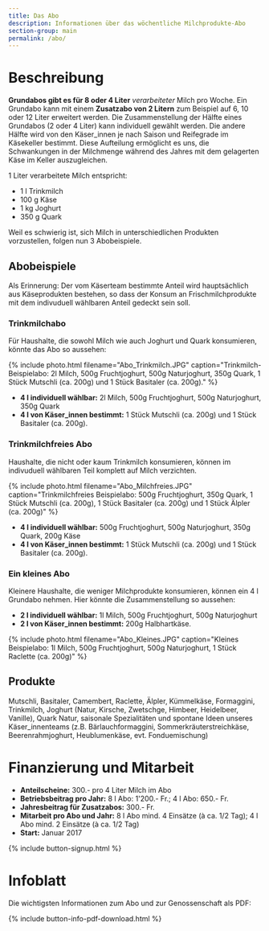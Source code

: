 ```yaml
---
title: Das Abo
description: Informationen über das wöchentliche Milchprodukte-Abo
section-group: main
permalink: /abo/
---
```


# Beschreibung

**Grundabos gibt es für 8 oder 4 Liter** _verarbeiteter_ Milch pro Woche.
Ein Grundabo kann mit einem **Zusatzabo von 2 Litern** zum Beispiel auf 6, 10
oder 12 Liter erweitert werden. Die Zusammenstellung der Hälfte eines Grundabos (2
oder 4 Liter) kann individuell gewählt werden. Die andere Hälfte wird von den
Käser_innen je nach Saison und Reifegrade im Käsekeller bestimmt. Diese Aufteilung 
ermöglicht es uns, die Schwankungen in der Milchmenge während des 
Jahres mit dem gelagerten Käse im Keller auszugleichen. 

1 Liter verarbeitete Milch entspricht:

- 1 l Trinkmilch
- 100 g Käse
- 1 kg Joghurt
- 350 g Quark

Weil es schwierig ist, sich Milch in unterschiedlichen Produkten
vorzustellen, folgen nun 3 Abobeispiele.

## Abobeispiele

Als Erinnerung: Der vom Käserteam bestimmte Anteil wird
hauptsächlich aus Käseprodukten bestehen, so dass der Konsum an
Frischmilchprodukte mit dem indivuduell wählbaren Anteil gedeckt sein soll.

### Trinkmilchabo

Für Haushalte, die sowohl Milch wie auch Joghurt und Quark konsumieren, könnte
das Abo so aussehen:

{% include photo.html filename="Abo_Trinkmilch.JPG" caption="Trinkmilch-Beispielabo: 2l Milch, 500g Fruchtjoghurt, 500g Naturjoghurt, 350g Quark, 1 Stück Mutschli (ca. 200g) und 1 Stück Basitaler (ca. 200g)." %}

- **4 l individuell wählbar:** 2l Milch, 500g Fruchtjoghurt, 500g Naturjoghurt, 350g Quark
- **4 l von Käser_innen bestimmt:** 1 Stück Mutschli (ca. 200g) und 1 Stück Basitaler (ca. 200g).

### Trinkmilchfreies Abo

Haushalte, die nicht oder kaum Trinkmilch konsumieren, können im indivuduell
wählbaren Teil komplett auf Milch verzichten.

{% include photo.html filename="Abo_Milchfreies.JPG" caption="Trinkmilchfreies Beispielabo: 500g Fruchtjoghurt, 350g Quark, 1 Stück Mutschli (ca. 200g), 1 Stück Basitaler (ca. 200g) und 1 Stück Älpler (ca. 200g)" %}

- **4 l individuell wählbar:** 500g Fruchtjoghurt, 500g Naturjoghurt, 350g Quark, 200g Käse
- **4 l von Käser_innen bestimmt:** 1 Stück Mutschli (ca. 200g) und 1 Stück Basitaler (ca. 200g).

### Ein kleines Abo

Kleinere Haushalte, die weniger Milchprodukte konsumieren, können ein 4 l
Grundabo nehmen. Hier könnte die Zusammenstellung so aussehen:

- **2 l individuell wählbar:** 1l Milch, 500g Fruchtjoghurt, 500g Naturjoghurt
- **2 l von Käser_innen bestimmt:** 200g Halbhartkäse.

{% include photo.html filename="Abo_Kleines.JPG" caption="Kleines Beispielabo: 1l Milch, 500g Fruchtjoghurt, 500g Naturjoghurt, 1 Stück Raclette (ca. 200g)" %}

## Produkte

Mutschli, Basitaler, Camembert, Raclette, Älpler,
Kümmelkäse, Formaggini, Trinkmilch, Joghurt (Natur, Kirsche,
Zwetschge, Himbeer, Heidelbeer, Vanille), Quark Natur, saisonale
Spezialitäten und spontane Ideen unseres Käser_innenteams (z.B.
Bärlauchformaggini, Sommerkräuterstreichkäse, Beerenrahmjoghurt,
Heublumenkäse, evt. Fonduemischung)


# Finanzierung und Mitarbeit

- **Anteilscheine:** 300.- pro 4 Liter Milch im Abo
- **Betriebsbeitrag pro Jahr:** 8 l Abo: 1'200.- Fr.; 4 l Abo: 650.- Fr.
- **Jahresbeitrag für Zusatzabos:** 300.- Fr.
- **Mitarbeit pro Abo und Jahr:** 8 l Abo mind. 4 Einsätze (à ca. 1/2 Tag); 4 l Abo mind. 2 Einsätze (à ca. 1/2 Tag)
- **Start:** Januar 2017

{% include button-signup.html %}

# Infoblatt

Die wichtigsten Informationen zum Abo und zur Genossenschaft als PDF:

{% include button-info-pdf-download.html %}
